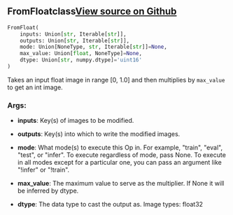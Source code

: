 ## FromFloat<span class="tag">class</span><a class="sourcelink" href=https://github.com/fastestimator/fastestimator/blob/r1.1/fastestimator/op/numpyop/univariate/from_float.py/#L25-L49>View source on Github</a>
```python
FromFloat(
	inputs: Union[str, Iterable[str]],
	outputs: Union[str, Iterable[str]],
	mode: Union[NoneType, str, Iterable[str]]=None,
	max_value: Union[float, NoneType]=None,
	dtype: Union[str, numpy.dtype]='uint16'
)
```
Takes an input float image in range [0, 1.0] and then multiplies by `max_value` to get an int image.


<h3>Args:</h3>


* **inputs**: Key(s) of images to be modified.

* **outputs**: Key(s) into which to write the modified images.

* **mode**: What mode(s) to execute this Op in. For example, "train", "eval", "test", or "infer". To execute regardless of mode, pass None. To execute in all modes except for a particular one, you can pass an argument like "!infer" or "!train".

* **max_value**: The maximum value to serve as the multiplier. If None it will be inferred by dtype.

* **dtype**: The data type to cast the output as. Image types: float32

